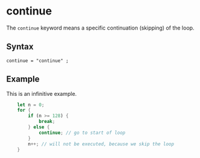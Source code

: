 # continue

The `continue` keyword means a specific continuation (skipping) of the loop.

## Syntax

```ebnf
continue = "continue" ;
```

## Example

This is an infinitive example.

```rust
    let n = 0;
    for {
        if (n >= 128) {
            break;
        } else {
            continue; // go to start of loop
        }
        n++; // will not be executed, because we skip the loop
    }
```